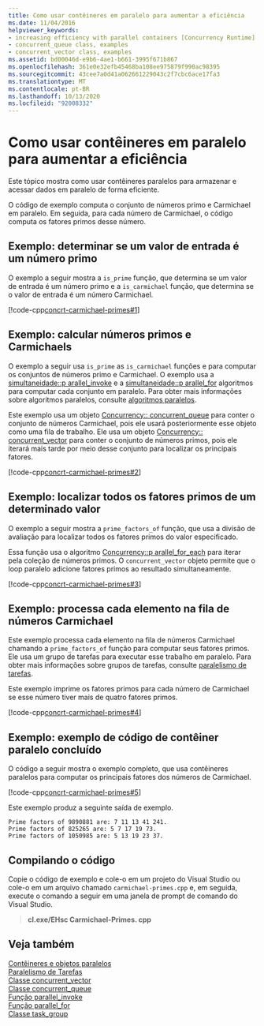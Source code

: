 ```yaml
---
title: Como usar contêineres em paralelo para aumentar a eficiência
ms.date: 11/04/2016
helpviewer_keywords:
- increasing efficiency with parallel containers [Concurrency Runtime]
- concurrent_queue class, examples
- concurrent_vector class, examples
ms.assetid: bd00046d-e9b6-4ae1-b661-3995f671b867
ms.openlocfilehash: 361e0e32efb45468ba108ee975879f990ac98395
ms.sourcegitcommit: 43cee7a0d41a062661229043c2f7cbc6ace17fa3
ms.translationtype: MT
ms.contentlocale: pt-BR
ms.lasthandoff: 10/13/2020
ms.locfileid: "92008332"
---
```

# <a name="how-to-use-parallel-containers-to-increase-efficiency"></a>Como usar contêineres em paralelo para aumentar a eficiência

Este tópico mostra como usar contêineres paralelos para armazenar e acessar dados em paralelo de forma eficiente.

O código de exemplo computa o conjunto de números primo e Carmichael em paralelo. Em seguida, para cada número de Carmichael, o código computa os fatores primos desse número.

## <a name="example-determine-if-an-input-value-is-a-prime-number"></a>Exemplo: determinar se um valor de entrada é um número primo

O exemplo a seguir mostra a `is_prime` função, que determina se um valor de entrada é um número primo e a `is_carmichael` função, que determina se o valor de entrada é um número Carmichael.

[!code-cpp[concrt-carmichael-primes#1](../../parallel/concrt/codesnippet/cpp/how-to-use-parallel-containers-to-increase-efficiency_1.cpp)]

## <a name="example-compute-prime-and-carmichael-numbers"></a>Exemplo: calcular números primos e Carmichaels

O exemplo a seguir usa `is_prime` as `is_carmichael` funções e para computar os conjuntos de números primo e Carmichael. O exemplo usa a [simultaneidade::p arallel_invoke](reference/concurrency-namespace-functions.md#parallel_invoke) e a [simultaneidade::p arallel_for](reference/concurrency-namespace-functions.md#parallel_for) algoritmos para computar cada conjunto em paralelo. Para obter mais informações sobre algoritmos paralelos, consulte [algoritmos paralelos](../../parallel/concrt/parallel-algorithms.md).

Este exemplo usa um objeto [Concurrency:: concurrent_queue](../../parallel/concrt/reference/concurrent-queue-class.md) para conter o conjunto de números Carmichael, pois ele usará posteriormente esse objeto como uma fila de trabalho. Ele usa um objeto [Concurrency:: concurrent_vector](../../parallel/concrt/reference/concurrent-vector-class.md) para conter o conjunto de números primos, pois ele iterará mais tarde por meio desse conjunto para localizar os principais fatores.

[!code-cpp[concrt-carmichael-primes#2](../../parallel/concrt/codesnippet/cpp/how-to-use-parallel-containers-to-increase-efficiency_2.cpp)]

## <a name="example-find-all-prime-factors-of-a-given-value"></a>Exemplo: localizar todos os fatores primos de um determinado valor

O exemplo a seguir mostra a `prime_factors_of` função, que usa a divisão de avaliação para localizar todos os fatores primos do valor especificado.

Essa função usa o algoritmo [Concurrency::p arallel_for_each](reference/concurrency-namespace-functions.md#parallel_for_each) para iterar pela coleção de números primos. O `concurrent_vector` objeto permite que o loop paralelo adicione fatores primos ao resultado simultaneamente.

[!code-cpp[concrt-carmichael-primes#3](../../parallel/concrt/codesnippet/cpp/how-to-use-parallel-containers-to-increase-efficiency_3.cpp)]

## <a name="example-processes-each-element-in-the-queue-of-carmichael-numbers"></a>Exemplo: processa cada elemento na fila de números Carmichael

Este exemplo processa cada elemento na fila de números Carmichael chamando a `prime_factors_of` função para computar seus fatores primos. Ele usa um grupo de tarefas para executar esse trabalho em paralelo. Para obter mais informações sobre grupos de tarefas, consulte [paralelismo de tarefas](../../parallel/concrt/task-parallelism-concurrency-runtime.md).

Este exemplo imprime os fatores primos para cada número de Carmichael se esse número tiver mais de quatro fatores primos.

[!code-cpp[concrt-carmichael-primes#4](../../parallel/concrt/codesnippet/cpp/how-to-use-parallel-containers-to-increase-efficiency_4.cpp)]

## <a name="example-finished-parallel-container-code-sample"></a>Exemplo: exemplo de código de contêiner paralelo concluído

O código a seguir mostra o exemplo completo, que usa contêineres paralelos para computar os principais fatores dos números de Carmichael.

[!code-cpp[concrt-carmichael-primes#5](../../parallel/concrt/codesnippet/cpp/how-to-use-parallel-containers-to-increase-efficiency_5.cpp)]

Este exemplo produz a seguinte saída de exemplo.

```Output
Prime factors of 9890881 are: 7 11 13 41 241.
Prime factors of 825265 are: 5 7 17 19 73.
Prime factors of 1050985 are: 5 13 19 23 37.
```

## <a name="compiling-the-code"></a>Compilando o código

Copie o código de exemplo e cole-o em um projeto do Visual Studio ou cole-o em um arquivo chamado `carmichael-primes.cpp` e, em seguida, execute o comando a seguir em uma janela de prompt de comando do Visual Studio.

> **cl.exe/EHsc Carmichael-Primes. cpp**

## <a name="see-also"></a>Veja também

[Contêineres e objetos paralelos](../../parallel/concrt/parallel-containers-and-objects.md)<br/>
[Paralelismo de Tarefas](../../parallel/concrt/task-parallelism-concurrency-runtime.md)<br/>
[Classe concurrent_vector](../../parallel/concrt/reference/concurrent-vector-class.md)<br/>
[Classe concurrent_queue](../../parallel/concrt/reference/concurrent-queue-class.md)<br/>
[Função parallel_invoke](reference/concurrency-namespace-functions.md#parallel_invoke)<br/>
[Função parallel_for](reference/concurrency-namespace-functions.md#parallel_for)<br/>
[Classe task_group](reference/task-group-class.md)
